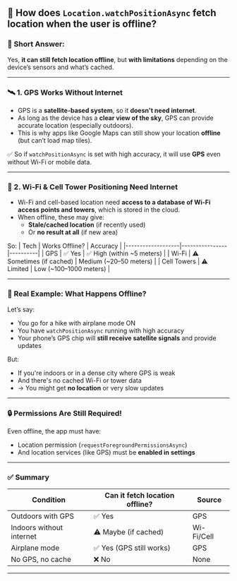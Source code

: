 
## 📴 How does `Location.watchPositionAsync` fetch location **when the user is offline**?

### 🧠 Short Answer:
Yes, **it can still fetch location offline**, but **with limitations** depending on the device’s sensors and what’s cached.

---

### 🛰️ 1. **GPS Works Without Internet**

- GPS is a **satellite-based system**, so it **doesn't need internet**.
- As long as the device has a **clear view of the sky**, GPS can provide accurate location (especially outdoors).
- This is why apps like Google Maps can still show your location **offline** (but can’t load map tiles).

✅ So if `watchPositionAsync` is set with high accuracy, it will use **GPS** even without Wi-Fi or mobile data.

---

### 📶 2. **Wi-Fi & Cell Tower Positioning Need Internet**

- Wi-Fi and cell-based location need **access to a database of Wi-Fi access points and towers**, which is stored in the cloud.
- When offline, these may give:
  - **Stale/cached location** (if recently used)
  - Or **no result at all** (if new area)

So:
| Tech              | Works Offline? | Accuracy |
|-------------------|----------------|----------|
| GPS               | ✅ Yes          | ✅ High (within ~5 meters) |
| Wi-Fi             | ⚠️ Sometimes (if cached) | Medium (~20–50 meters) |
| Cell Towers       | ⚠️ Limited      | Low (~100–1000 meters) |

---

### 🧪 Real Example: What Happens Offline?

Let’s say:
- You go for a hike with airplane mode ON
- You have `watchPositionAsync` running with high accuracy
- Your phone’s GPS chip will **still receive satellite signals** and provide updates

But:
- If you're indoors or in a dense city where GPS is weak
- And there's no cached Wi-Fi or tower data
- → You might get **no location** or very slow updates

---

### 🔒 Permissions Are Still Required!

Even offline, the app must have:
- Location permission (`requestForegroundPermissionsAsync`)
- And location services (like GPS) must be **enabled in settings**

---

### ✅ Summary

| Condition | Can it fetch location offline? | Source |
|----------|-------------------------------|--------|
| Outdoors with GPS | ✅ Yes | GPS |
| Indoors without internet | ⚠️ Maybe (if cached) | Wi-Fi/Cell |
| Airplane mode | ✅ Yes (GPS still works) | GPS |
| No GPS, no cache | ❌ No | None |

---
